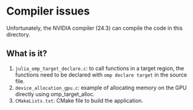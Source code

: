 # Compiler issues

Unfortunately, the NVIDIA compiler (24.3) can compile the code in this
directory.


## What is it?

1. `julia_omp_target_declare.c`: to call functions in a target region, the
   functions need to be declared with `omp declare target` in the source file.
1. `device_allocation_gpu.c`: example of allocating memory on the GPU directly
   using omp_target_alloc.
1. `CMakeLists.txt`: CMake file to build the application.
